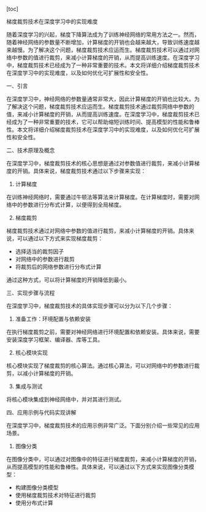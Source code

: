 
[toc]                    
                
                
梯度裁剪技术在深度学习中的实现难度

随着深度学习的兴起，梯度下降算法成为了训练神经网络的常用方法之一。然而，随着神经网络的参数量不断增加，计算梯度的开销也会越来越大，导致训练速度越来越慢。为了解决这个问题，梯度裁剪技术应运而生。梯度裁剪技术可以通过对网络中参数的值进行裁剪，来减小计算梯度的开销，从而提高训练速度。在深度学习中，梯度裁剪技术已经成为了一种非常重要的技术。本文将详细介绍梯度裁剪技术在深度学习中的实现难度，以及如何优化可扩展性和安全性。

一、引言

在深度学习中，神经网络的参数量通常非常大，因此计算梯度的开销也比较大。为了解决这个问题，梯度裁剪技术应运而生。梯度裁剪技术通过裁剪网络中参数的值，来减小计算梯度的开销，从而提高训练速度。在深度学习中，梯度裁剪技术已经成为了一种非常重要的技术，它可以帮助缩短训练时间、提高模型的性能和鲁棒性。本文将详细介绍梯度裁剪技术在深度学习中的实现难度，以及如何优化可扩展性和安全性。

二、技术原理及概念

在深度学习中，梯度裁剪技术的核心思想是通过对参数值进行裁剪，来减小计算梯度的开销。具体来说，梯度裁剪技术通过以下步骤来实现：

1. 计算梯度

在训练神经网络时，需要通过牛顿法等算法来计算梯度。在计算梯度时，需要对网络中的参数进行分布式计算，以便得到全局梯度。

2. 梯度裁剪

梯度裁剪技术通过对网络中参数的值进行裁剪，来减小计算梯度的开销。具体来说，可以通过以下方式来实现梯度裁剪：

   - 选择适当的裁剪因子
   - 对网络中的参数进行裁剪
   - 将裁剪后的网络参数进行分布式计算

   通过这种方式，可以将计算梯度的开销降低到最小。

三、实现步骤与流程

在深度学习中，梯度裁剪技术的具体实现步骤可以分为以下几个步骤：

1. 准备工作：环境配置与依赖安装

在执行梯度裁剪之前，需要对神经网络进行环境配置和依赖安装。具体来说，需要安装深度学习框架、编译器、库等工具。

2. 核心模块实现

核心模块实现了梯度裁剪的核心算法。通过核心算法，可以对网络中的参数进行裁剪，以减小计算梯度的开销。

3. 集成与测试

将核心模块集成到神经网络中，并对其进行测试。

四、应用示例与代码实现讲解

在深度学习中，梯度裁剪技术的应用示例非常广泛。下面分别介绍一些常见的应用场景。

1. 图像分类

在图像分类中，可以通过对图像中的特征进行梯度裁剪，来减小计算梯度的开销，从而提高模型的性能和鲁棒性。具体来说，可以通过以下方式来实现图像分类模型：

   - 构建图像分类模型
   - 使用梯度裁剪技术对特征进行裁剪
   - 使用分布式计算

